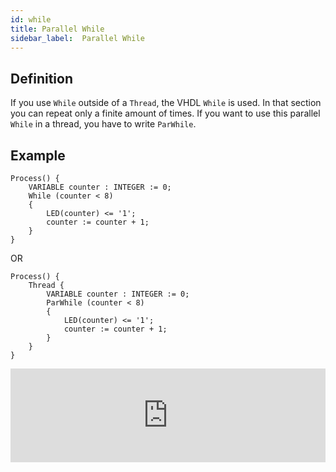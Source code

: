 ```yaml
---
id: while
title: Parallel While
sidebar_label:  Parallel While
---
```


## Definition

If you use `While` outside of a `Thread`, the VHDL `While` is used. In that section you can repeat only a finite amount of times.
If you want to use this parallel `While` in a thread, you have to write `ParWhile`.

## Example

```vhdp
Process() {
	VARIABLE counter : INTEGER := 0; 
	While (counter < 8) 
	{ 
		LED(counter) <= '1'; 
		counter := counter + 1;
	} 
}
```

OR 

```vhdp
Process() {
	Thread {
		VARIABLE counter : INTEGER := 0; 
		ParWhile (counter < 8) 
		{ 
			LED(counter) <= '1'; 
			counter := counter + 1;
		} 
	}
}
```

<div class="fluidMedia"><iframe id="ytplayer" type="text/html" width="100%" src="https://www.youtube.com/embed/8wJt7V7Gpb4?autoplay=0&origin=http://vhdplus.com" frameborder="0" allowFullScreen></iframe></div>